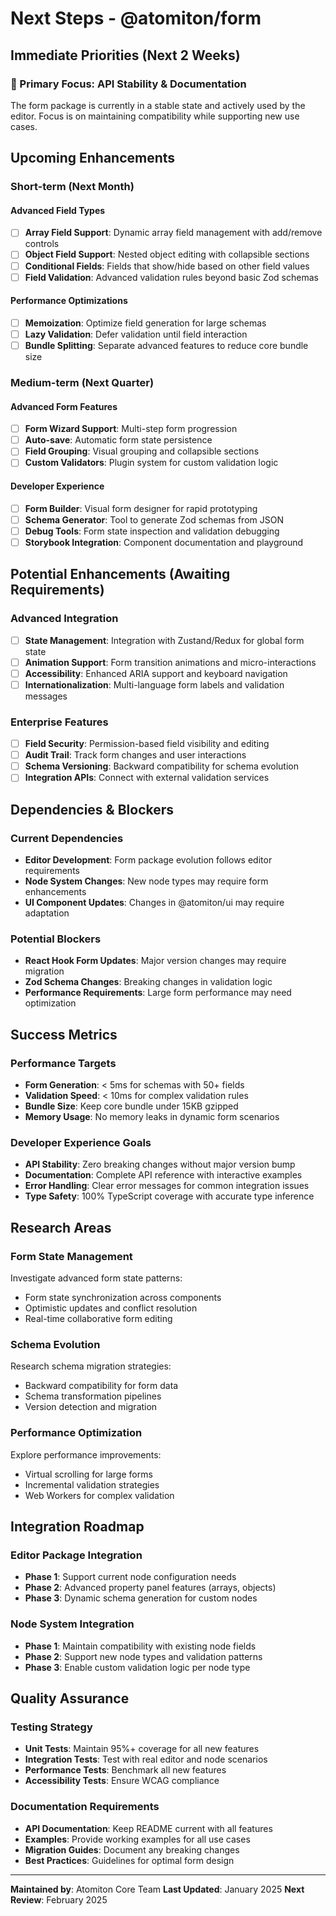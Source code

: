 # Next Steps - @atomiton/form

## Immediate Priorities (Next 2 Weeks)

### 🎯 Primary Focus: API Stability & Documentation

The form package is currently in a stable state and actively used by the editor. Focus is on maintaining compatibility while supporting new use cases.

## Upcoming Enhancements

### Short-term (Next Month)

#### Advanced Field Types

- [ ] **Array Field Support**: Dynamic array field management with add/remove controls
- [ ] **Object Field Support**: Nested object editing with collapsible sections
- [ ] **Conditional Fields**: Fields that show/hide based on other field values
- [ ] **Field Validation**: Advanced validation rules beyond basic Zod schemas

#### Performance Optimizations

- [ ] **Memoization**: Optimize field generation for large schemas
- [ ] **Lazy Validation**: Defer validation until field interaction
- [ ] **Bundle Splitting**: Separate advanced features to reduce core bundle size

### Medium-term (Next Quarter)

#### Advanced Form Features

- [ ] **Form Wizard Support**: Multi-step form progression
- [ ] **Auto-save**: Automatic form state persistence
- [ ] **Field Grouping**: Visual grouping and collapsible sections
- [ ] **Custom Validators**: Plugin system for custom validation logic

#### Developer Experience

- [ ] **Form Builder**: Visual form designer for rapid prototyping
- [ ] **Schema Generator**: Tool to generate Zod schemas from JSON
- [ ] **Debug Tools**: Form state inspection and validation debugging
- [ ] **Storybook Integration**: Component documentation and playground

## Potential Enhancements (Awaiting Requirements)

### Advanced Integration

- [ ] **State Management**: Integration with Zustand/Redux for global form state
- [ ] **Animation Support**: Form transition animations and micro-interactions
- [ ] **Accessibility**: Enhanced ARIA support and keyboard navigation
- [ ] **Internationalization**: Multi-language form labels and validation messages

### Enterprise Features

- [ ] **Field Security**: Permission-based field visibility and editing
- [ ] **Audit Trail**: Track form changes and user interactions
- [ ] **Schema Versioning**: Backward compatibility for schema evolution
- [ ] **Integration APIs**: Connect with external validation services

## Dependencies & Blockers

### Current Dependencies

- **Editor Development**: Form package evolution follows editor requirements
- **Node System Changes**: New node types may require form enhancements
- **UI Component Updates**: Changes in @atomiton/ui may require adaptation

### Potential Blockers

- **React Hook Form Updates**: Major version changes may require migration
- **Zod Schema Changes**: Breaking changes in validation logic
- **Performance Requirements**: Large form performance may need optimization

## Success Metrics

### Performance Targets

- **Form Generation**: < 5ms for schemas with 50+ fields
- **Validation Speed**: < 10ms for complex validation rules
- **Bundle Size**: Keep core bundle under 15KB gzipped
- **Memory Usage**: No memory leaks in dynamic form scenarios

### Developer Experience Goals

- **API Stability**: Zero breaking changes without major version bump
- **Documentation**: Complete API reference with interactive examples
- **Error Handling**: Clear error messages for common integration issues
- **Type Safety**: 100% TypeScript coverage with accurate type inference

## Research Areas

### Form State Management

Investigate advanced form state patterns:

- Form state synchronization across components
- Optimistic updates and conflict resolution
- Real-time collaborative form editing

### Schema Evolution

Research schema migration strategies:

- Backward compatibility for form data
- Schema transformation pipelines
- Version detection and migration

### Performance Optimization

Explore performance improvements:

- Virtual scrolling for large forms
- Incremental validation strategies
- Web Workers for complex validation

## Integration Roadmap

### Editor Package Integration

- **Phase 1**: Support current node configuration needs
- **Phase 2**: Advanced property panel features (arrays, objects)
- **Phase 3**: Dynamic schema generation for custom nodes

### Node System Integration

- **Phase 1**: Maintain compatibility with existing node fields
- **Phase 2**: Support new node types and validation patterns
- **Phase 3**: Enable custom validation logic per node type

## Quality Assurance

### Testing Strategy

- **Unit Tests**: Maintain 95%+ coverage for all new features
- **Integration Tests**: Test with real editor and node scenarios
- **Performance Tests**: Benchmark all new features
- **Accessibility Tests**: Ensure WCAG compliance

### Documentation Requirements

- **API Documentation**: Keep README current with all features
- **Examples**: Provide working examples for all use cases
- **Migration Guides**: Document any breaking changes
- **Best Practices**: Guidelines for optimal form design

---

**Maintained by**: Atomiton Core Team
**Last Updated**: January 2025
**Next Review**: February 2025
